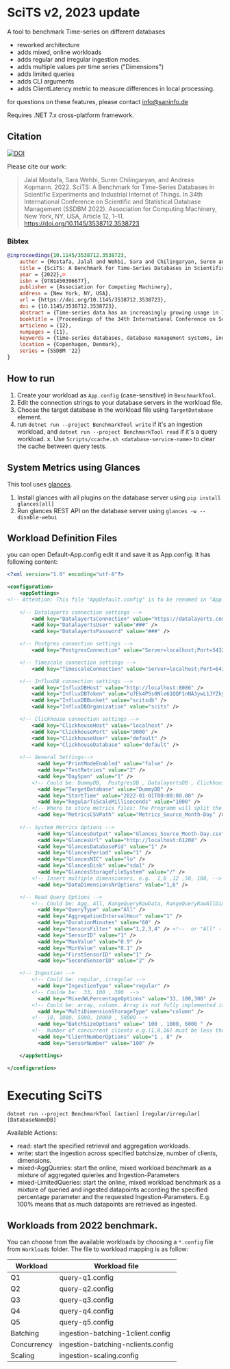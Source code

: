 # SciTS v2, 2023 update

A tool to benchmark Time-series on different databases

- reworked architecture
- adds mixed, online workloads
- adds regular and irregular ingestion modes.
- adds multiple values per time series ("Dimensions")
- adds limited queries
- adds CLI arguments
- adds ClientLatency metric to measure differences in local processing.

for questions on these features, please contact info@saninfo.de

Requires .NET 7.x cross-platform framework.

## Citation

[![DOI](https://zenodo.org/badge/429005385.svg)](https://zenodo.org/badge/latestdoi/429005385)

Please cite our work:

> Jalal Mostafa, Sara Wehbi, Suren Chilingaryan, and Andreas Kopmann. 2022. SciTS: A Benchmark for Time-Series Databases in Scientific Experiments and Industrial Internet of Things. In 34th International Conference on Scientific and Statistical Database Management (SSDBM 2022). Association for Computing Machinery, New York, NY, USA, Article 12, 1–11. https://doi.org/10.1145/3538712.3538723


### Bibtex

```bibtex
@inproceedings{10.1145/3538712.3538723,
    author = {Mostafa, Jalal and Wehbi, Sara and Chilingaryan, Suren and Kopmann, Andreas},
    title = {SciTS: A Benchmark for Time-Series Databases in Scientific Experiments and Industrial Internet of Things},
    year = {2022},☺
    isbn = {9781450396677},
    publisher = {Association for Computing Machinery},
    address = {New York, NY, USA},
    url = {https://doi.org/10.1145/3538712.3538723},
    doi = {10.1145/3538712.3538723},
    abstract = {Time-series data has an increasingly growing usage in Industrial Internet of Things (IIoT) and large-scale scientific experiments. Managing time-series data needs a storage engine that can keep up with their constantly growing volumes while providing an acceptable query latency. While traditional ACID databases favor consistency over performance, many time-series databases with novel storage engines have been developed to provide better ingestion performance and lower query latency. To understand how the unique design of a time-series database affects its performance, we design SciTS, a highly extensible and parameterizable benchmark for time-series data. The benchmark studies the data ingestion capabilities of time-series databases especially as they grow larger in size. It also studies the latencies of 5 practical queries from the scientific experiments use case. We use SciTS to evaluate the performance of 4 databases of 4 distinct storage engines: ClickHouse, InfluxDB, TimescaleDB, and PostgreSQL.},
    booktitle = {Proceedings of the 34th International Conference on Scientific and Statistical Database Management},
    articleno = {12},
    numpages = {11},
    keywords = {time-series databases, database management systems, industrial internet of things, scientific experiments, sensor data, time-series},
    location = {Copenhagen, Denmark},
    series = {SSDBM '22}
}
```

## How to run

1. Create your workload as `App.config` (case-sensitive) in `BenchmarkTool`.
2. Edit the connection strings to your database servers in the workload file.
3. Choose the target database in the workload file using `TargetDatabase` element.
4. run `dotnet run --project BenchmarkTool write` if it's an ingestion workload,
and `dotnet run --project BenchmarkTool read` if it's a query workload.
x. Use `Scripts/ccache.sh <database-service-name>` to clear the cache between query tests.


## System Metrics using Glances

This tool uses [glances](https://github.com/nicolargo/glances/).
1. Install glances with all plugins on the database server using `pip install glances[all]`
2. Run glances REST API on the database server using `glances -w --disable-webui`

## Workload Definition Files

you can open Default-App.config edit it and save it as App.config.
It has following content:
```xml
<?xml version="1.0" encoding="utf-8"?>

<configuration>
    <appSettings>
<!-- Attention: This file "AppDefault.config" is to be renamed in "App.config", after updating the "###" and other fields.  -->
  
    <!-- Datalayerts connection settings -->
        <add key="DatalayertsConnection" value="https://datalayerts.com" />
        <add key="DatalayertsUser" value="###" />
        <add key="DatalayertsPassword" value="###" />

    <!-- Postgres connection settings -->
        <add key="PostgresConnection" value="Server=localhost;Port=5432;Database=postgres;User Id=postgres;Password=###;" />

    <!-- Timescale connection settings -->
        <add key="TimescaleConnection" value="Server=localhost;Port=6432;Database=postgres;User Id=postgres;Password=###;CommandTimeout=300" />

    <!-- InfluxDB connection settings --> 
        <add key="InfluxDBHost" value="http://localhost:8086" />  
        <add key="InfluxDBToken" value="u7Ek4P5s0Nle61QQF1nNA3ywL1JYZky6rHRXxkPBX5bY4H3YFJ6T4KApWSRhaKNj_kHgx70ZLBowB6Di4t2YXg==" />
        <add key="InfluxDBBucket" value="scitsdb" />
        <add key="InfluxDBOrganization" value="scits" />  

    <!-- Clickhouse connection settings -->
        <add key="ClickhouseHost" value="localhost" />
        <add key="ClickhousePort" value="9000" />
        <add key="ClickhouseUser" value="default" />
        <add key="ClickhouseDatabase" value="default" />
 
    <!-- General Settings-->
          <add key="PrintModeEnabled" value="false" />
          <add key="TestRetries" value="2" />
          <add key="DaySpan" value="1" />
        <!-- Could be: DummyDB,  PostgresDB , DatalayertsDB , ClickhouseDB , TimescaleDB , InfluxDB -->
          <add key="TargetDatabase" value="DummyDB" />
          <add key="StartTime" value="2022-01-01T00:00:00.00" />
          <add key="RegularTsScaleMilliseconds" value="1000" /> 
        <!-- Where to store metrics files: The Programm will split the files in "[...]Read.csv" and "[...]Write.csv" -->
          <add key="MetricsCSVPath" value="Metrics_Source_Month-Day" />
          
    <!-- System Metrics Options -->
          <add key="GlancesOutput" value="Glances_Source_Month-Day.csv"/>
          <add key="GlancesUrl" value="http://localhost:61208" />
          <add key="GlancesDatabasePid" value="1" />
          <add key="GlancesPeriod" value="1" />
          <add key="GlancesNIC" value="lo" />
          <add key="GlancesDisk" value="sda1" />
          <add key="GlancesStorageFileSystem" value="/" />
        <!-- Insert multiple dimensionnrs, e.g.  1,6 ,12 ,50, 100, -->
          <add key="DataDimensionsNrOptions" value="1,6" />  

    <!-- Read Query Options -->
        <!-- Could be: Agg, All, RangeQueryRawData, RangeQueryRawAllDimsData, RangeQueryRawLimitedData, RangeQueryRawAllDimsLimitedData  RangeQueryAggData, OutOfRangeQuery, DifferenceAggQuery, STDDevQuery -->
          <add key="QueryType" value="All" />
          <add key="AggregationIntervalHour" value="1" />
          <add key="DurationMinutes" value="60" />
          <add key="SensorsFilter" value="1,2,3,4" /> <!--  or "All" -->
          <add key="SensorID" value="1" />
          <add key="MaxValue" value="0.9" />
          <add key="MinValue" value="0.1" />
          <add key="FirstSensorID" value="1" />
          <add key="SecondSensorID" value="2" />

    <!-- Ingestion -->
        <!-- Could be: regular, irregular -->
          <add key="IngestionType" value="regular" /> 
        <!-- Coulde be:  33, 100 , 300  -->
          <add key="MixedWLPercentageOptions" value="33, 100,300" />
        <!-- Could be: array, column. Array is not fully implemented in all DBMS. -->
          <add key="MultiDimensionStorageType" value="column" />
        <!-- 10, 1000, 5000, 10000 , 50000 -->
          <add key="BatchSizeOptions" value=" 100 , 1000, 6000 " />
        <!-- Number of concurrent clients e.g.(1,8,16) must be less than sensors. BatchSizes will be shared out between the clients -->
          <add key="ClientNumberOptions" value="1 , 8" />
          <add key="SensorNumber" value="100" />   

    </appSettings>

</configuration>
```
# Executing SciTS

`dotnet run --project BenchmarkTool [action] [regular/irregular] [DatabaseNameDB]`

Available Actions:

* read: start the specified retrieval and aggregation workloads.
* write: start the ingestion across specified batchsize, number of clients, dimensions.
* mixed-AggQueries: start the online, mixed workload benchmark as a mixture of aggregated quieries and Ingestion-Parameters
* mixed-LimitedQueries: start the online, mixed workload benchmark as a mixture of queried and ingested datapoints according the specified percentage parameter and the requested Ingestion-Parameters. E.g. 100% means that as much datapoints are retrieved as ingested.


## Workloads from 2022 benchmark.

You can choose from the available workloads by choosing a `*.config` file from `Workloads` folder.
The file to workload mapping is as follow:

| Workload    | Workload file                      |
| ----------- | ---------------------------------- |
| Q1          | query-q1.config                    |
| Q2          | query-q2.config                    |
| Q3          | query-q3.config                    |
| Q4          | query-q4.config                    |
| Q5          | query-q5.config                    |
| Batching    | ingestion-batching-1client.config  |
| Concurrency | ingestion-batching-nclients.config |
| Scaling     | ingestion-scaling.config           |

